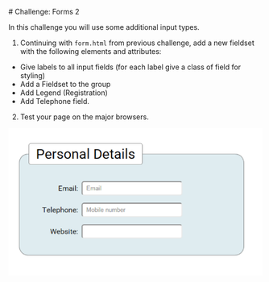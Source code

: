 # Challenge: Forms 2

In this challenge  you will use some additional input types.

1. Continuing with `form.html` from previous challenge, add a new fieldset with the following elements and attributes:

-  Give labels to all input fields (for each label give a class of field for styling)
- Add a Fieldset to the group 
- Add Legend (Registration)
- Add Telephone field.

2. Test your page on the major browsers.

![form](img/form.png)

